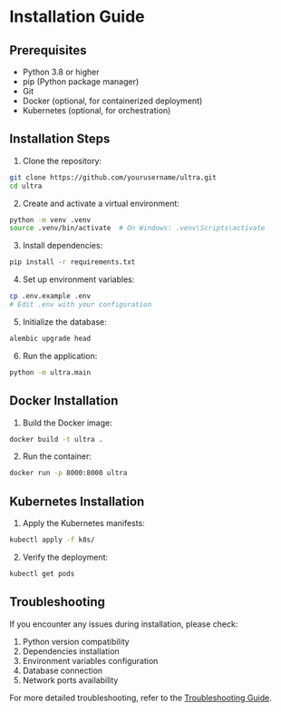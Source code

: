 # Installation Guide

## Prerequisites

- Python 3.8 or higher
- pip (Python package manager)
- Git
- Docker (optional, for containerized deployment)
- Kubernetes (optional, for orchestration)

## Installation Steps

1. Clone the repository:

```bash
git clone https://github.com/yourusername/ultra.git
cd ultra
```

2. Create and activate a virtual environment:

```bash
python -m venv .venv
source .venv/bin/activate  # On Windows: .venv\Scripts\activate
```

3. Install dependencies:

```bash
pip install -r requirements.txt
```

4. Set up environment variables:

```bash
cp .env.example .env
# Edit .env with your configuration
```

5. Initialize the database:

```bash
alembic upgrade head
```

6. Run the application:

```bash
python -m ultra.main
```

## Docker Installation

1. Build the Docker image:

```bash
docker build -t ultra .
```

2. Run the container:

```bash
docker run -p 8000:8000 ultra
```

## Kubernetes Installation

1. Apply the Kubernetes manifests:

```bash
kubectl apply -f k8s/
```

2. Verify the deployment:

```bash
kubectl get pods
```

## Troubleshooting

If you encounter any issues during installation, please check:

1. Python version compatibility
2. Dependencies installation
3. Environment variables configuration
4. Database connection
5. Network ports availability

For more detailed troubleshooting, refer to the [Troubleshooting Guide](troubleshooting.md).

